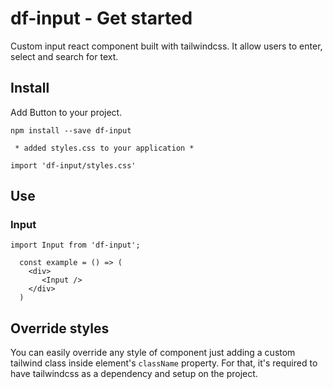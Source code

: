 # df-input - Get started

Custom input react component built with tailwindcss. It allow users to enter, select and search for text.

## Install

Add Button to your project.

`npm install --save df-input`

`` * added styles.css to your application *``

```
import 'df-input/styles.css'
```

## **Use**

### Input
`import Input from 'df-input';`

```
  const example = () => (
    <div>
       <Input />
    </div>
  )
```

## Override styles

You can easily override any style of component just adding a custom tailwind class inside element's `className` property. For that, it's required to have tailwindcss as a dependency and setup on the project.
